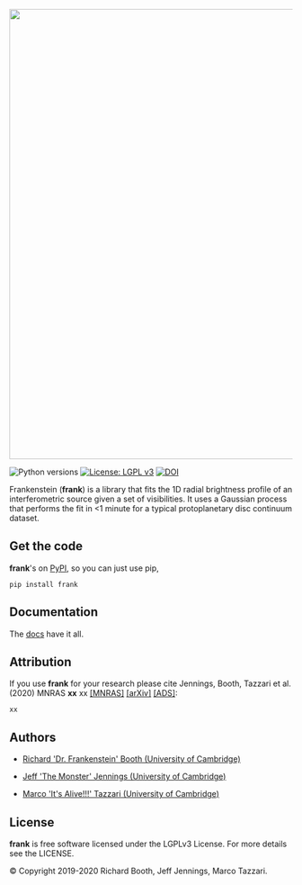 <p align="center">
  <img width = "800" src="https://github.com/discsim/frank/blob/docs_and_runner_jj/docs/images/day_off.png?raw=true"/>
</p>

![Python versions](https://img.shields.io/badge/python-3.7-%20%230078BC)
[![License: LGPL v3](https://img.shields.io/badge/License-LGPL%20v3-blue.svg)](https://www.gnu.org/licenses/lgpl-3.0)
[![DOI]()]()

Frankenstein (**frank**) is a library that fits the 1D radial brightness profile of an interferometric source given a set of visibilities. It uses a Gaussian process that performs the fit in <1 minute for a typical protoplanetary disc continuum dataset.

Get the code
------------
**frank**'s on [PyPI](https://pypi.org/project/frank), so you can just use pip,
```
pip install frank
```


Documentation
-------------
The [docs](https://discsim.github.io/frank/) have it all.

Attribution
-----------
If you use **frank** for your research please cite Jennings, Booth, Tazzari et al. (2020) MNRAS **xx** xx [[MNRAS]](xx) [[arXiv]](xx) [[ADS]](xx):
```
xx
```

Authors
-------
- [Richard 'Dr. Frankenstein' Booth (University of Cambridge)](https://github.com/rbooth200)

- [Jeff 'The Monster' Jennings (University of Cambridge)](https://github.com/jeffjennings)

- [Marco 'It's Alive!!!' Tazzari (University of Cambridge)](https://github.com/mtazzari)

License
-------
**frank** is free software licensed under the LGPLv3 License. For more details see the LICENSE.

© Copyright 2019-2020 Richard Booth, Jeff Jennings, Marco Tazzari.
